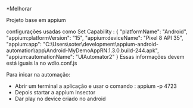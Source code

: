 *Melhorar

Projeto base em appium

configurações usadas como Set Capability :
{
  "platformName": "Android",
  "appium:platformVersion": "15",
  "appium:deviceName": "Pixel 8 API 35",
  "appium:app": "C:\\Users\\soter\\development\\appium-android-automation\\app\\Android-MyDemoAppRN.1.3.0.build-244.apk",
  "appium:automationName": "UIAutomator2"
}
Essas informações devem está iguais la no wdio.conf.js

Para inicar na automação:
- Abrir um terminal a aplicação e usar o comando : appium -p 4723
- Depois startar a appium Insector
- Dar play no device criado no android
  
